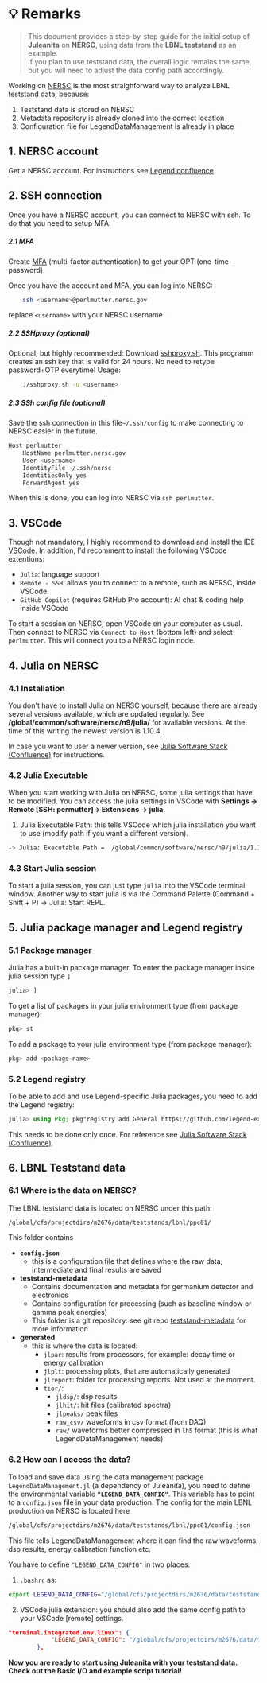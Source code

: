 # 💡 **Remarks**  
> This document provides a step-by-step guide for the initial setup of **Juleanita** on **NERSC**, using data from the **LBNL teststand** as an example.  
> If you plan to use teststand data, the overall logic remains the same, but you will need to adjust the data config path accordingly.

Working on [NERSC](https://www.nersc.gov/) is the most straighforward way to analyze LBNL teststand data, because:
1. Teststand data is stored on NERSC 
2. Metadata repository is already cloned into the correct location 
3. Configuration file for LegendDataManagement is already in place

## 1. NERSC account 
Get a NERSC account. For instructions see [Legend confluence](https://legend-exp.atlassian.net/wiki/spaces/LEGEND/pages/261750878/Computing+at+NERSC)

## 2. SSH connection
Once you have a NERSC account, you can connect to NERSC with ssh. To do that you need to setup MFA. 

##### 2.1 MFA
Create [MFA](https://docs.nersc.gov/connect/mfa/) (multi-factor authentication) to get your OPT (one-time-password).

Once you have the account and MFA, you can log into NERSC:

```bash
    ssh <username>@perlmutter.nersc.gov
```

replace `<username>` with your NERSC username.

##### 2.2  SSHproxy (optional)
Optional, but highly recommended: Download [sshproxy.sh](https://docs.nersc.gov/connect/mfa/#mfa-for-ssh-keys-sshproxy). This programm creates an ssh key that is valid for 24 hours. No need to retype password+OTP everytime!
Usage: 
```bash
    ./sshproxy.sh -u <username>   
```

##### 2.3 SSh config file (optional)
Save the ssh connection in this file`~/.ssh/config` to make connecting to NERSC easier in the future.
```bash
Host perlmutter
    HostName perlmutter.nersc.gov
    User <username>
    IdentityFile ~/.ssh/nersc
    IdentitiesOnly yes
    ForwardAgent yes
```

When this is done, you can log into NERSC via `ssh perlmutter`. 

## 3. VSCode 
Though not mandatory, I highly recommend to download and install the IDE [VSCode](https://code.visualstudio.com/). 
In addition, I'd recomment to install the following VSCode extentions: 
- `Julia`: language support
- `Remote - SSH`: allows you to connect to a remote, such as NERSC, inside VSCode.
- `GitHub Copilot` (requires GitHub Pro account): AI chat & coding help inside VSCode

To start a session on NERSC, open VSCode on your computer as usual. Then connect to NERSC via `Connect to Host` (bottom left) and select `perlmutter`. This will connect you to a NERSC login node. 

## 4. Julia on NERSC
### 4.1 Installation
You don't have to install Julia on NERSC yourself, because there are already several versions available, which are updated regularly.
See **/global/common/software/nersc/n9/julia/** for available versions. At the time of this writing the newest version is 1.10.4. 

In case you want to user a newer version, see [Julia Software Stack (Confluence)](https://legend-exp.atlassian.net/wiki/spaces/LEGEND/pages/494632973/Julia+Software+Stack#The-LEGEND-Julia-package-registry) for instructions. 

### 4.2 Julia Executable 
When you start working with Julia on NERSC, some julia settings that have to be modified. You can access the julia settings in VSCode with 
**Settings -> Remote [SSH: permutter]-> Extensions -> julia**.

1. Julia Executable Path: this tells VSCode which julia installation you want to use (modify path if you want a different version). 
```bash 
-> Julia: Executable Path =  /global/common/software/nersc/n9/julia/1.10.4/bin/julia
```
### 4.3 Start Julia session
To start a julia session, you can just type `julia` into the VSCode terminal window. Another way to start julia is via the Command Palette (Command + Shift + P) -> Julia: Start REPL. 

## 5. Julia package manager and Legend registry
### 5.1 Package manager
Julia has a built-in package manager. To enter the package manager inside  julia session type `]`
```julia
julia> ]
```
To get a list of packages in your julia environment type (from package manager):
```julia
pkg> st
```
To add a package to  your julia environment type (from package manager):
```julia
pkg> add <package-name>
```
### 5.2 Legend registry
To be able to add and use Legend-specific Julia packages, you need to add the Legend registry:  
```julia 
julia> using Pkg; pkg"registry add General https://github.com/legend-exp/LegendJuliaRegistry.git"
```
This needs to be done only once. For reference see [Julia Software Stack (Confluence)](https://legend-exp.atlassian.net/wiki/spaces/LEGEND/pages/494632973/Julia+Software+Stack#The-LEGEND-Julia-package-registry).

## 6. LBNL Teststand data 
### 6.1 Where is the data on NERSC? 
The LBNL teststand data is located on NERSC under this path: 
```bash
/global/cfs/projectdirs/m2676/data/teststands/lbnl/ppc01/
```

This folder contains
- **`config.json`**
    - this is a configuration file that defines where the raw data, intermediate and final results are saved
- **teststand-metadata**
    - Contains documentation and metadata for germanium detector and electronics
    - Contains configuration for processing (such as baseline window or gamma peak energies)
    - This folder is a git repository: see git repo [teststand-metadata](https://github.com/legend-exp/teststand-metadata) for more information
- **generated** 
    - this is where the data is located:
        - `jlpar`: results from processors, for example: decay time or energy calibration
        - `jlplt`: processing plots, that are automatically generated
        - `jlreport`: folder for processing reports. Not used at the moment. 
        - `tier/`: 
            - `jldsp/`: dsp results
            - `jlhit/`: hit files (calibrated spectra)
            - `jlpeaks/` peak files
            - `raw_csv/` waveforms in csv format (from DAQ)
            - `raw/` waveforms better compressed in `lh5` format (this is what LegendDataManagement needs)
            
### 6.2 How can I access the data?
To load and save data using the data management package `LegendDataManagement.jl` (a dependency of Juleanita), you need to define the environmental variable **`"LEGEND_DATA_CONFIG"`**. This variable has to point to a `config.json` file in your data production. The config for the main LBNL production on NERSC is located here
```bash
/global/cfs/projectdirs/m2676/data/teststands/lbnl/ppc01/config.json
```
This file tells LegendDataManagement where it can find the raw waveforms, dsp results, energy calibration function etc. 

You have to define `"LEGEND_DATA_CONFIG"` in two places: 
1. `.bashrc` as:

```bash
export LEGEND_DATA_CONFIG="/global/cfs/projectdirs/m2676/data/teststands/lbnl/ppc01/config.json"
```
2. VSCode julia extension: you should also add the same config path to your VSCode [remote] settings. 
```json
"terminal.integrated.env.linux": {
            "LEGEND_DATA_CONFIG": "/global/cfs/projectdirs/m2676/data/teststands/lbnl/ppc01/config.json"
        },
```

**Now you are ready to start using Juleanita with your teststand data. Check out the Basic I/O and example script tutorial!**